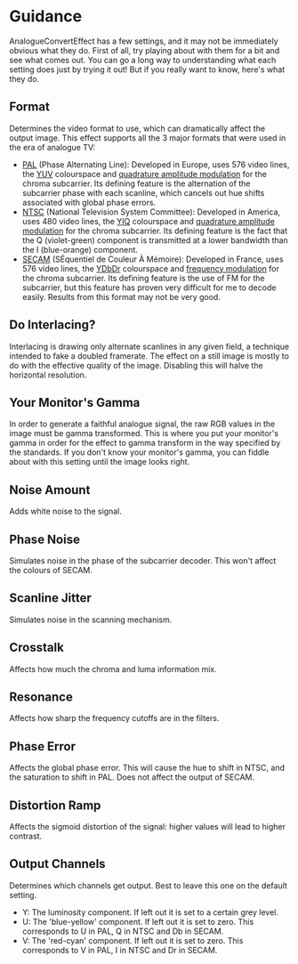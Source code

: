 # Guidance

AnalogueConvertEffect has a few settings, and it may not be immediately obvious what they do. First of all, try playing about with them for a bit and see what comes out. You can go a long way to understanding what each setting does just by trying it out! But if you really want to know, here's what they do.

## Format

Determines the video format to use, which can dramatically affect the output image. This effect supports all the 3 major formats that were used in the era of analogue TV:

- [PAL](https://en.wikipedia.org/wiki/PAL) (Phase Alternating Line): Developed in Europe, uses 576 video lines, the [YUV](https://en.wikipedia.org/wiki/YUV) colourspace and [quadrature amplitude modulation](https://en.wikipedia.org/wiki/Quadrature_amplitude_modulation) for the chroma subcarrier. Its defining feature is the alternation of the subcarrier phase with each scanline, which cancels out hue shifts associated with global phase errors.
- [NTSC](https://en.wikipedia.org/wiki/NTSC) (National Television System Committee): Developed in America, uses 480 video lines, the [YIQ](https://en.wikipedia.org/wiki/YIQ) colourspace and [quadrature amplitude modulation](https://en.wikipedia.org/wiki/Quadrature_amplitude_modulation) for the chroma subcarrier. Its defining feature is the fact that the Q (violet-green) component is transmitted at a lower bandwidth than the I (blue-orange) component.
- [SECAM](https://en.wikipedia.org/wiki/SECAM) (SÉquentiel de Couleur À Mémoire):  Developed in France, uses 576 video lines, the [YDbDr](https://en.wikipedia.org/wiki/YDbDr) colourspace and [frequency modulation](https://en.wikipedia.org/wiki/Frequency_modulation) for the chroma subcarrier. Its defining feature is the use of FM for the subcarrier, but this feature has proven very difficult for me to decode easily. Results from this format may not be very good.

## Do Interlacing?

Interlacing is drawing only alternate scanlines in any given field, a technique intended to fake a doubled framerate. The effect on a still image is mostly to do with the effective quality of the image. Disabling this will halve the horizontal resolution.

## Your Monitor's Gamma

In order to generate a faithful analogue signal, the raw RGB values in the image must be gamma transformed. This is where you put your monitor's gamma in order for the effect to gamma transform in the way specified by the standards. If you don't know your monitor's gamma, you can fiddle about with this setting until the image looks right.

## Noise Amount

Adds white noise to the signal.

## Phase Noise

Simulates noise in the phase of the subcarrier decoder. This won't affect the colours of SECAM.

## Scanline Jitter

Simulates noise in the scanning mechanism.

## Crosstalk

Affects how much the chroma and luma information mix.

## Resonance

Affects how sharp the frequency cutoffs are in the filters.

## Phase Error

Affects the global phase error. This will cause the hue to shift in NTSC, and the saturation to shift in PAL. Does not affect the output of SECAM.

## Distortion Ramp

Affects the sigmoid distortion of the signal: higher values will lead to higher contrast.

## Output Channels

Determines which channels get output. Best to leave this one on the default setting.

- Y: The luminosity component. If left out it is set to a certain grey level.
- U: The 'blue-yellow' component. If left out it is set to zero. This corresponds to U in PAL, Q in NTSC and Db in SECAM.
- V: The 'red-cyan' component. If left out it is set to zero. This corresponds to V in PAL, I in NTSC and Dr in SECAM.